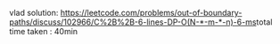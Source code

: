 vlad solution: https://leetcode.com/problems/out-of-boundary-paths/discuss/102966/C%2B%2B-6-lines-DP-O(N-*-m-*-n)-6-ms
​
total time taken : 40min